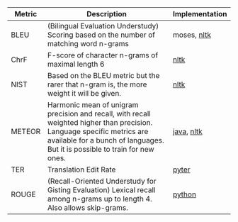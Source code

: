| Metric | Description                                                                                                                                                                                            | Implementation                                                                                                                    |
|--------|--------------------------------------------------------------------------------------------------------------------------------------------------------------------------------------------------------|-----------------------------------------------------------------------------------------------------------------------------------|
| BLEU   | (Bilingual Evaluation Understudy) Scoring based on the number of matching word n-grams                                                                                                               | moses, [nltk](https://www.nltk.org/_modules/nltk/translate/bleu_score.html)                                                                                                                       |
| ChrF   | F-score of character n-grams of maximal length 6                                                                                                                                                       | [nltk](https://www.nltk.org/_modules/nltk/translate/chrf_score.html)                                                              |
| NIST   | Based on the BLEU metric but the rarer that n-gram is, the more weight it will be given.                                                                                                             | [nltk](https://www.nltk.org/_modules/nltk/translate/nist_score.html)                                                              |
| METEOR | Harmonic mean of unigram precision and recall, with recall weighted higher than precision. Language specific metrics are available for a bunch of languages. But it is possible to train for new ones. | [java](https://www.cs.cmu.edu/~alavie/METEOR/README.html), [nltk](https://www.nltk.org/_modules/nltk/translate/meteor_score.html) |
| TER    | Translation Edit Rate                                                                                                                                                                                  | [pyter](https://github.com/aflc/pyter)                                                                                            |
| ROUGE  | (Recall-Oriented Understudy for Gisting Evaluation) Lexical recall among n-grams up to length 4. Also allows skip-grams.                                                                               | [python](https://github.com/pltrdy/rouge)                                                                                         |
